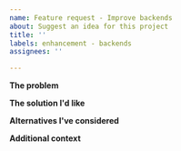 ```yaml
---
name: Feature request - Improve backends
about: Suggest an idea for this project
title: ''
labels: enhancement - backends
assignees: ''

---
```


**The problem**

**The solution I'd like**

**Alternatives I've considered**

**Additional context**
<!--optional-->
